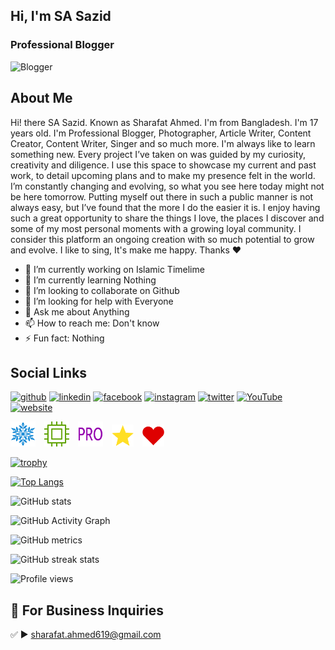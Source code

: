 
## Hi, I'm SA Sazid
### Professional Blogger 

![Blogger ]()

## About Me
Hi! there SA Sazid. Known as Sharafat Ahmed. I'm from Bangladesh. I'm 17 years old. I'm Professional Blogger, Photographer, Article Writer, Content Creator, Content Writer, Singer and so much more. I'm always like to learn something new. Every project I’ve taken on was guided by my curiosity, creativity and diligence. I use this space to showcase my current and past work, to detail upcoming plans and to make my presence felt in the world. I’m constantly changing and evolving, so what you see here today might not be here tomorrow. Putting myself out there in such a public manner is not always easy, but I’ve found that the more I do the easier it is. I enjoy having such a great opportunity to share the things I love, the places I discover and some of my most personal moments with a growing loyal community. I consider this platform an ongoing creation with so much potential to grow and evolve. I like to sing, It's make me happy. Thanks ❤


- 🔭 I’m currently working on Islamic Timelime 
- 🌱 I’m currently learning Nothing  
- 👯 I’m looking to collaborate on Github 
- 🤔 I’m looking for help with Everyone 
- 💬 Ask me about Anything 
- 📫 How to reach me: Don't know 
- ⚡ Fun fact: Nothing  

## Social Links

[<img src='https://cdn.jsdelivr.net/npm/simple-icons@3.0.1/icons/github.svg' alt='github' height='40'>](https://github.com/officialsharafat)  [<img src='https://cdn.jsdelivr.net/npm/simple-icons@3.0.1/icons/linkedin.svg' alt='linkedin' height='40'>](https://www.linkedin.com/in/sharafatahmedofficial/)  [<img src='https://cdn.jsdelivr.net/npm/simple-icons@3.0.1/icons/facebook.svg' alt='facebook' height='40'>](https://www.facebook.com/1sa.official)  [<img src='https://cdn.jsdelivr.net/npm/simple-icons@3.0.1/icons/instagram.svg' alt='instagram' height='40'>](https://www.instagram.com/sharafatahmedofficial/)  [<img src='https://cdn.jsdelivr.net/npm/simple-icons@3.0.1/icons/twitter.svg' alt='twitter' height='40'>](https://twitter.com/1sa_official)  [<img src='https://cdn.jsdelivr.net/npm/simple-icons@3.0.1/icons/youtube.svg' alt='YouTube' height='40'>](https://www.youtube.com/channel/officialsharafat)  [<img src='https://cdn.jsdelivr.net/npm/simple-icons@3.0.1/icons/icloud.svg' alt='website' height='40'>](https://officialsharafat.wordpress.com)  

<a href='https://archiveprogram.github.com/'><img src='https://raw.githubusercontent.com/acervenky/animated-github-badges/master/assets/acbadge.gif' width='40' height='40'></a> <a href='https://docs.github.com/en/developers'><img src='https://raw.githubusercontent.com/acervenky/animated-github-badges/master/assets/devbadge.gif' width='40' height='40'></a> <a href='https://github.com/pricing'><img src='https://raw.githubusercontent.com/acervenky/animated-github-badges/master/assets/pro.gif' width='40' height='40'></a> <a href='https://stars.github.com/'><img src='https://raw.githubusercontent.com/acervenky/animated-github-badges/master/assets/starbadge.gif' width='35' height='35'></a> <a href='https://docs.github.com/en/github/supporting-the-open-source-community-with-github-sponsors'><img src='https://raw.githubusercontent.com/acervenky/animated-github-badges/master/assets/sponsorbadge.gif' width='35' height='35'></a> 

[![trophy](https://github-profile-trophy.vercel.app/?username=officialsharafat)](https://github.com/ryo-ma/github-profile-trophy)

[![Top Langs](https://github-readme-stats.vercel.app/api/top-langs/?username=officialsharafat)](https://github.com/anuraghazra/github-readme-stats)

![GitHub stats](https://github-readme-stats.vercel.app/api?username=officialsharafat&show_icons=true&count_private=true)  

![GitHub Activity Graph](https://activity-graph.herokuapp.com/graph?username=officialsharafat)  

![GitHub metrics](https://metrics.lecoq.io/officialsharafat)  

![GitHub streak stats](https://github-readme-streak-stats.herokuapp.com/?user=officialsharafat)  

![Profile views](https://gpvc.arturio.dev/officialsharafat)  

## 📧 For Business Inquiries 
✅  ► sharafat.ahmed619@gmail.com





















































